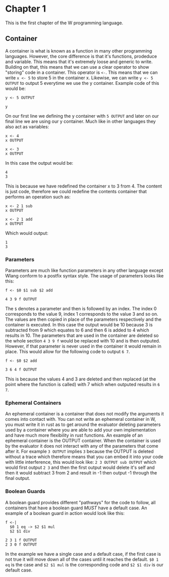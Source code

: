 # Chapter 1

This is the first chapter of the W programming language.

## Container

A container is what is known as a function in many other programming languages. However, the core difference is that it's functions, prodeduce and variable. This means that it's extremely loose and generic to write. Building on that, this means that we can use a clear operator to show "storing" code in a container. This operator is `<-`. This means that we can write `x <- 5` to store 5 in the container x. Likewise, we can write `y <- 5 OUTPUT` to output 5 everytime we use the y container. Example code of this would be:

```
y <- 5 OUTPUT

y
```

On our first line we defining the y container with `5 OUTPUT` and later on our final line we are using our y container. Much like in other languages they also act as variables:

```
x <- 4
x OUTPUT

x <- 3
x OUTPUT
```

In this case the output would be:

```
4
3
```

This is because we have redefined the container x to 3 from 4. The content is just code, therefore we could redefine the contents container that performs an operation such as:

```
x <- 2 1 sub
x OUTPUT

x <- 2 1 add
x OUTPUT
```

Which would output:

```
1
3
```

### Parameters

Parameters are much like function parameters in any other language except Wlang conform to a postfix syntax style. The usage of parameters looks like this:

```
f <- $0 $1 sub $2 add

4 3 9 f OUTPUT
```

The `$` denotes a parameter and then is followed by an index. The index 0 corresponds to the value 9, index 1 corresponds to the value 3 and so on. The values are then copied in place of the parameters respectively and the container is executed. In this case the output would be 10 because 3 is subtracted from 9 which equates to 6 and then 6 is added to 4 which results in 10. The parameters that are used in the container are deleted so the whole section `4 3 9 f` would be replaced with 10 and is then outputed. However, if that parameter is never used in the container it would remain in place. This would allow for the following code to output `6 7`.

```
f <- $0 $2 add

3 6 4 f OUTPUT
```

This is because the values 4 and 3 are deleted and then replaced (at the point where the function is called) with 7 which when outputed results in `6 7`.

### Ephemeral Containers

An ephemeral container is a container that does not modify the arguments it comes into contact with. You can not write an ephemeral container in W, you must write it in rust as to get around the evaluator deleting parameters used by a container where you are able to add your own implementation and have much more flexibility in rust functions. An example of an ephemeral container is the OUTPUT container. When the container is used by the evaluator it does not interact with any of the parameters that come after it. For example `3 OUTPUT` implies `3` because the OUTPUT is deleted without a trace which therefore means that you can embed it into your code with little interference, this would look like: `2 3 OUTPUT sub OUTPUT` which would first output `2 3` and then the first output would delete it's self and then it would subtract 3 from 2 and result in -1 then output -1 through the final output.

### Boolean Guards

A boolean guard provides different "pathways" for the code to follow, all containers that have a boolean guard *MUST* have a default case. An example of a boolean guard in action would look like this:

```
f <-|
  $0 1 eq -> $2 $1 mul
  $2 $1 div
  
2 3 1 f OUTPUT
2 3 0 f OUTPUT
```

In the example we have a single case and a default case, if the first case is not true it will move down all of the cases until it reaches the default. `$0 1 eq` is the case and `$2 $1 mul` is the corresponding code and `$2 $1 div` is our default case.
